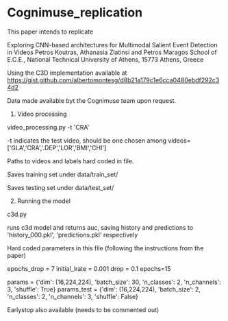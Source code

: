 # Cognimuse_replication

This paper intends to replicate

Exploring CNN-based architectures for Multimodal Salient Event Detection in Videos Petros Koutras, Athanasia Zlatinsi and Petros Maragos
School of E.C.E., National Technical University of Athens, 15773 Athens, Greece

Using the C3D implementation available at https://gist.github.com/albertomontesg/d8b21a179c1e6cca0480ebdf292c34d2

Data made available byt the Cognimuse team upon request.

1) Video processing 

video_processing.py -t 'CRA'
 
 -t indicates the test video, should be one chosen among videos=['GLA','CRA','.DEP','LOR','BMI','CHI']

Paths to videos and labels hard coded in file.



Saves training set under 
data/train_set/

Saves testing set under 
data/test_set/

2) Running the model 

c3d.py 

runs c3d model and returns auc, saving history and predictions to 'history_000.pkl', 'predictions.pkl' respectively

Hard coded parameters in this file (following the instructions from the paper)

epochs_drop = 7
initial_lrate = 0.001
drop = 0.1
epochs=15

params = {'dim': (16,224,224),
         'batch_size': 30,
         'n_classes': 2,
         'n_channels': 3,
         'shuffle': True}
params_test = {'dim': (16,224,224),
         'batch_size': 2,
         'n_classes': 2,
         'n_channels': 3,
         'shuffle': False}
         
Earlystop also available (needs to be commented out)

